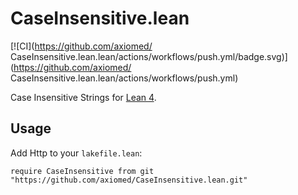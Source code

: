 #  CaseInsensitive.lean

[![CI](https://github.com/axiomed/ CaseInsensitive.lean.lean/actions/workflows/push.yml/badge.svg)](https://github.com/axiomed/ CaseInsensitive.lean.lean/actions/workflows/push.yml)

Case Insensitive Strings for [Lean 4](https://github.com/leanprover/lean4).

## Usage

Add Http to your `lakefile.lean`:

```lean
require CaseInsensitive from git "https://github.com/axiomed/CaseInsensitive.lean.git"
```
